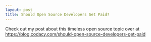 ```yaml
---
layout: post
title: Should Open Source Developers Get Paid?
---
```


Check out my post about this timeless open source topic over at https://blog.codacy.com/should-open-source-developers-get-paid
